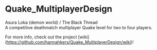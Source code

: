 # Quake_MultiplayerDesign
Asura Loka (demon world) / The Black Thread  
A competitive deathmatch multiplayer Quake level for two to four players.

For more info, check out the project [wiki] (https://github.com/hannahkers/Quake_MultiplayerDesign/wiki)!
